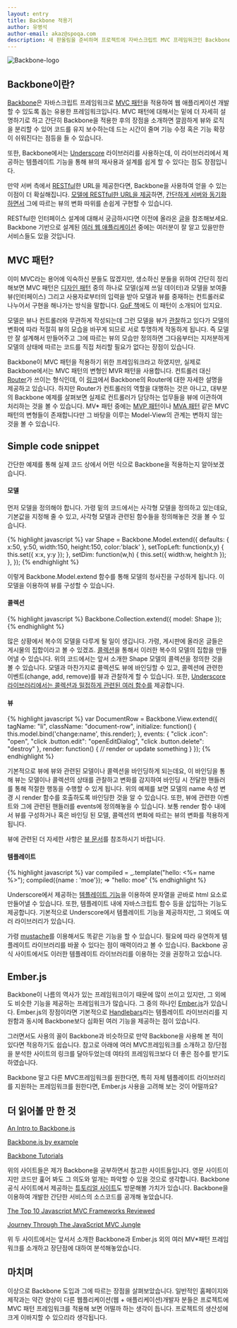```yaml
---
layout: entry
title: Backbone 적용기
author: 유병석
author-email: akaz@spoqa.com
description: 새 판올림을 준비하며 프로젝트에 자바스크립트 MVC 프레임워크인 Backbone을 도입해보았습니다. 그에 따르는 장점을 살펴보고, 간단한 예제를 통해 Backbone에 대하여 알아봅니다.
---
```


![Backbone-logo](http://backbonejs.org/docs/images/backbone.png)

## Backbone이란?

[Backbone](http://backbonejs.org/)은 자바스크립트 프레임워크로 [MVC 패턴](http://ko.wikipedia.org/wiki/MVC_%ED%8C%A8%ED%84%B4)을 적용하여 웹 애플리케이션 개발할 수 있도록 돕는 유용한 프레임워크입니다. MVC 패턴에 대해서는 밑에 더 자세히 설명하기로 하고 간단히 Backbone을 적용한 후의 장점을 소개하면 깔끔하게 뷰와 로직을 분리할 수 있어 코드를 유지 보수하는데 드는 시간이 줄며 기능 수정 혹은 기능 확장이 쉬워진다는 점등을 들 수 있습니다. 

또한, Backbone에서는 [Underscore](http://documentcloud.github.com/underscore/) 라이브러리를 사용하는데, 이 라이브러리에서 제공하는 템플레이트 기능을 통해 뷰의 재사용과 설계를 쉽게 할 수 있다는 점도 장점입니다.

만약 서버 측에서 [RESTful](http://en.wikipedia.org/wiki/Representational_state_transfer)한 URL을 제공한다면, Backbone을 사용하여 얻을 수 있는 이점이 더 확실해집니다. [모델에 RESTful한 URL을 제공](http://backbonejs.org/#Model-url)하면, [간단하게 서버와 동기화하면서](http://backbonejs.org/#Sync) 그에 따르는 뷰의 변화 따위를 손쉽게 구현할 수 있습니다. 

RESTful한 인터페이스 설계에 대해서 궁금하시다면 이전에 올라온 [글](https://spoqa.github.io/2012/02/27/rest-introduction.html)을 참조해보세요. Backbone 기반으로 설계된 [여러 웹 애플리케이션](http://backbonejs.org/#examples) 중에는 여러분이 잘 알고 있을만한 서비스들도 있을 것입니다.

## MVC 패턴?

이미 MVC라는 용어에 익숙하신 분들도 많겠지만, 생소하신 분들을 위하여 간단히 정리해보면 MVC 패턴은 [디자인 패턴](http://ko.wikipedia.org/wiki/%EB%94%94%EC%9E%90%EC%9D%B8_%ED%8C%A8%ED%84%B4) 중의 하나로 모델(실제 쓰일 데이터)과 모델을 보여줄 뷰(인터페이스) 그리고 사용자로부터의 입력을 받아 모델과 뷰를 중재하는 컨트롤러로 나누어서 구현을 해나가는 방식을 말합니다. [GoF 책](http://www.yes24.com/24/goods/2594543?scode=032&OzSrank=12)에도 이 패턴이 소개되어 있지요. 

모델은 뷰나 컨트롤러와 무관하게 작성되는데 그런 모델을 뷰가 [관찰](http://ko.wikipedia.org/wiki/%EC%98%B5%EC%A0%80%EB%B2%84_%ED%8C%A8%ED%84%B4)하고 있다가 모델의 변화에 따라 적절히 뷰의 모습을 바꾸게 되므로 서로 투명하게 작동하게 됩니다. 즉 모델만 잘 설계해서 만들어주고 그에 따르는 뷰의 모습만 정의하면 그다음부터는 지저분하게 모델의 상태에 따르는 코드를 직접 처리할 필요가 없다는 장점이 있습니다.

Backbone이 MVC 패턴을 적용하기 위한 프레임워크라고 하였지만, 실제로 Backbone에서는 MVC 패턴의 변형인 MVR 패턴을 사용합니다. 컨트롤러 대신 [Router](http://backbonejs.org/#Router)가 쓰이는 형식인데, 이 [링크](http://backbonetutorials.com/what-is-a-router/)에서 Backbone의 Router에 대한 자세한 설명을 제공하고 있습니다. 하지만 Router가 컨트롤러의 역할을 대행하는 것은 아니고, 대부분의 Backbone 예제를 살펴보면 실제로 컨트롤러가 담당하는 업무들을 뷰에 이관하여 처리하는 것을 볼 수 있습니다. MV* 패턴 중에는 [MVP 패턴](http://en.wikipedia.org/wiki/Model%E2%80%93view%E2%80%93presenter)이나 [MVA  패턴](http://en.wikipedia.org/wiki/Model%E2%80%93view%E2%80%93adapter) 같은 MVC 패턴의 변형들이 존재합니다만 그 바탕을 이루는 Model-View의 관계는 변하지 않는 것을 볼 수 있습니다.

## Simple code snippet

간단한 예제를 통해 실제 코드 상에서 어떤 식으로 Backbone을 적용하는지 알아보겠습니다.

#### 모델

먼저 모델을 정의해야 합니다. 가령 밑의 코드에서는 사각형 모델을 정의하고 있는데요, 기본값을 지정해 줄 수 있고, 사각형 모델과 관련된 함수들을 정의해놓은 것을 볼 수 있습니다.

{% highlight javascript %}
var Shape = Backbone.Model.extend({
    defaults: { x:50, y:50, width:150, height:150, color:'black' },
    setTopLeft: function(x,y) {
        this.set({ x:x, y:y });
    },
    setDim: function(w,h) {
        this.set({ width:w, height:h });
    },
});
{% endhighlight %}

이렇게 Backbone.Model.extend 함수를 통해 모델의 청사진을 구성하게 됩니다. 이 모델을 이용하여 뷰를 구성할 수 있습니다.

#### 콜렉션

{% highlight javascript %}
Backbone.Collection.extend({ model: Shape });
{% endhighlight %}

많은 상황에서 복수의 모델을 다루게 될 일이 생깁니다. 가령, 게시판에 올라온 글들은 게시물의 집합이라고 볼 수 있겠죠. [콜렉션](http://backbonejs.org/#Collection)을 통해서 이러한 복수의 모델의 집합을 만들어낼 수 있습니다. 위의 코드에서는 앞서 소개한 Shape 모델의 콜렉션을 정의한 것을 볼 수 있습니다. 모델과 마찬가지로 콜렉션도 뷰에 바인딩할 수 있고, 콜렉션에 관련한 이벤트(change, add, remove)를 뷰과 관찰하게 할 수 있습니다. 또한, [Underscore 라이브러리에서는 콜렉션과 밀접하게 관련된 여러 함수를](http://backbonejs.org/#Collection-Underscore-Methods) 제공합니다.

#### 뷰

{% highlight javascript %}
var DocumentRow = Backbone.View.extend({
    tagName: "li",
    className: "document-row",
    initialize: function() {
        this.model.bind('change:name', this.render);
    },
    events: {
        "click .icon":          "open",
        "click .button.edit":   "openEditDialog",
        "click .button.delete": "destroy"
    },
    render: function() {
        // render or update something
    }
});
{% endhighlight %}

기본적으로 뷰에 뷰와 관련된 모델이나 콜렉션을 바인딩하게 되는데요, 이 바인딩을 통해 뷰는 모델이나 콜렉션의 상태를 관찰하고 변화를 감지하여 바인딩 시 전달한 핸들러를 통해 적절한 행동을 수행할 수 있게 됩니다. 위의 예제를 보면 모델의 name 속성 변경 시 render 함수를 호출하도록 바인딩한 것을 알 수 있습니다. 또한, 뷰에 관련한 이벤트와 그에 관련된 핸들러를 events에 정의해놓을 수 있습니다. 보통 render 함수 내에서 뷰를 구성하거나 혹은 바인딩 된 모델, 콜렉션의 변화에 따르는 뷰의 변화를 적용하게 됩니다.

뷰에 관련된 더 자세한 사항은 [뷰 문서](http://backbonejs.org/#View)를 참조하시기 바랍니다.

#### 템플레이트

{% highlight javascript %}
var compiled = _.template("hello: <%= name %>");
compiled({name : 'moe'});
=> "hello: moe"
{% endhighlight %}

Underscore에서 제공하는 [템플레이트 기능](http://documentcloud.github.com/underscore/#template)을 이용하여 문자열을 곧바로 html 요소로 만들어낼 수 있습니다. 또한, 템플레이트 내에 자바스크립트 함수 등을 삽입하는 기능도 제공합니다. 기본적으로 Underscore에서 템플레이트 기능을 제공하지만, 그 외에도 여러 라이브러리가 있습니다. 

가령 [mustache](http://mustache.github.com/)를 이용해서도 똑같은 기능을 할 수 있습니다. 필요에 따라 유연하게 템플레이트 라이브러리를 바꿀 수 있다는 점이 매력이라고 볼 수 있습니다. Backbone 공식 사이트에서도 이러한 템플레이트 라이브러리를 이용하는 것을 권장하고 있습니다.

## Ember.js

Backbone이 나름의 역사가 있는 프레임워크이기 때문에 많이 쓰이고 있지만, 그 외에도 비슷한 기능을 제공하는 프레임워크가 많습니다. 그 중의 하나인 [Ember.js](http://emberjs.com/)가 있습니다. Ember.js의 장점이라면 기본적으로 [Handlebars](http://handlebarsjs.com/)라는 템플레이트 라이브러리를 지원함과 동시에 Backbone보다 심화된 여러 기능을 제공하는 점이 있습니다. 

그러면서도 사용의 꼴이 Backbone과 비슷하므로 만약 Backbone을 사용해 본 적이 있다면 적응하기도 쉽습니다. 참고로 아래에 여러 MVC프레임워크를 소개하고 장/단점을 분석한 사이트의 링크를 달아두었는데 여타의 프레임워크보다 더 좋은 점수를 받기도 하였습니다. 

Backbone 말고 다른 MVC프레임워크를 원한다면, 특히 자체 템플레이트 라이브러리를 지원하는 프레임워크를 원한다면, Ember.js 사용을 고려해 보는 것이 어떨까요?

## 더 읽어볼 만 한 것

[An Intro to Backbone.js](http://liquidmedia.org/blog/2011/01/backbone-js-part-1/)

[Backbone.js by example](http://www.javageneration.com/?p=839)

[Backbone Tutorials](http://backbonetutorials.com/)

위의 사이트들은 제가 Backbone을 공부하면서 참고한 사이트들입니다. 영문 사이트이지만 코드만 훑어 봐도 그 의도와 얼개는 파악할 수 있을 것으로 생각합니다. Backbone 공식 사이트에서 제공하는 [튜토리얼 사이트](https://github.com/documentcloud/backbone/wiki/Tutorials%2C-blog-posts-and-example-sites)도 방문해볼 가치가 있습니다. Backbone을 이용하여 개발한 간단한 서비스의 소스코드를 공개해 놓았습니다.

[The Top 10 Javascript MVC Frameworks Reviewed](http://codebrief.com/2012/01/the-top-10-javascript-mvc-frameworks-reviewed/)

[Journey Through The JavaScript MVC Jungle](http://coding.smashingmagazine.com/2012/07/27/journey-through-the-javascript-mvc-jungle/)

위 두 사이트에서는 앞서서 소개한 Backbone과 Ember.js 외의 여러 MV*패턴 프레임워크를 소개하고 장단점에 대하여 분석해놓았습니다.

## 마치며

이상으로 Backbone 도입과 그에 따르는 장점을 살펴보았습니다. 일반적인 홈페이지와 제작과는 약간 양상이 다른 웹플리케이션(웹 + 애플리케이션)개발자 분들은 프로젝트에 MVC 패턴 프레임워크를 적용해 보면 어떨까 하는 생각이 듭니다. 프로젝트의 생산성에 크게 이바지할 수 있으리라 생각됩니다.
